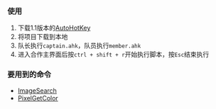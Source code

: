 ### 使用
1. 下载1.1版本的[AutoHotKey](https://www.autohotkey.com/download/)
2. 将项目下载到本地
3. 队长执行`captain.ahk`，队员执行`member.ahk`
4. 进入合作主界面后按`ctrl + shift + r`开始执行脚本，按`Esc`结束执行


### 要用到的命令
- [ImageSearch](https://wyagd001.github.io/zh-cn/docs/commands/ImageSearch.htm)
- [PixelGetColor](https://wyagd001.github.io/zh-cn/docs/commands/PixelGetColor.htm)
